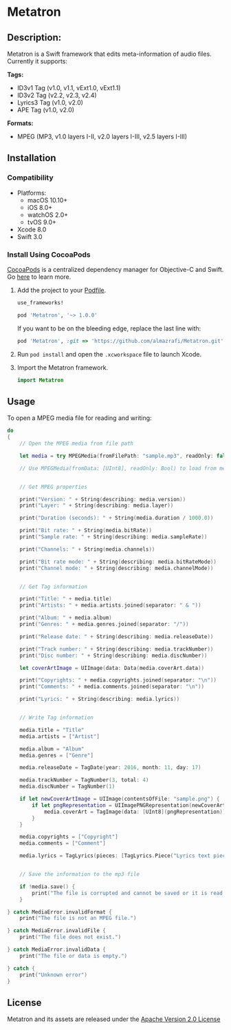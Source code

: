 # Metatron
## Description:
Metatron is a Swift framework that edits meta-information of audio files. Currently it supports:

**Tags:**
- ID3v1 Tag (v1.0, v1.1, vExt1.0, vExt1.1)
- ID3v2 Tag (v2.2, v2.3, v2.4)
- Lyrics3 Tag (v1.0, v2.0)
- APE Tag (v1.0, v2.0)

**Formats:**
- MPEG (MP3, v1.0 layers I-II, v2.0 layers I-III, v2.5 layers I-III)

## Installation

### Compatibility

- Platforms:
    - macOS 10.10+
    - iOS 8.0+
    - watchOS 2.0+
    - tvOS 9.0+
- Xcode 8.0
- Swift 3.0

### Install Using CocoaPods
[CocoaPods](https://cocoapods.org/) is a centralized dependency manager for
Objective-C and Swift. Go [here](https://guides.cocoapods.org/using/index.html)
to learn more.

1. Add the project to your [Podfile](https://guides.cocoapods.org/using/the-podfile.html).

    ```ruby
    use_frameworks!

    pod 'Metatron', '~> 1.0.0'
    ```

    If you want to be on the bleeding edge, replace the last line with:

    ```ruby
    pod 'Metatron', :git => 'https://github.com/almazrafi/Metatron.git'
    ```

2. Run `pod install` and open the `.xcworkspace` file to launch Xcode.

3. Import the Metatron framework.

    ```swift
    import Metatron
    ```

## Usage

To open a MPEG media file for reading and writing:
```swift
do
{
    // Open the MPEG media from file path

    let media = try MPEGMedia(fromFilePath: "sample.mp3", readOnly: false)

    // Use MPEGMedia(fromData: [UInt8], readOnly: Bool) to load from memory


    // Get MPEG properties

    print("Version: " + String(describing: media.version))
    print("Layer: " + String(describing: media.layer))

    print("Duration (seconds): " + String(media.duration / 1000.0))

    print("Bit rate: " + String(media.bitRate))
    print("Sample rate: " + String(describing: media.sampleRate))

    print("Channels: " + String(media.channels))

    print("Bit rate mode: " + String(describing: media.bitRateMode))
    print("Channel mode: " + String(describing: media.channelMode))


    // Get Tag information

    print("Title: " + media.title)
    print("Artists: " + media.artists.joined(separator: " & "))

    print("Album: " + media.album)
    print("Genres: " + media.genres.joined(separator: "/"))

    print("Release date: " + String(describing: media.releaseDate))

    print("Track number: " + String(describing: media.trackNumber))
    print("Disc number: " + String(describing: media.discNumber))

    let coverArtImage = UIImage(data: Data(media.coverArt.data))

    print("Copyrights: " + media.copyrights.joined(separator: "\n"))
    print("Comments: " + media.comments.joined(separator: "\n"))

    print("Lyrics: " + String(describing: media.lyrics))


    // Write Tag information

    media.title = "Title"
    media.artists = ["Artist"]

    media.album = "Album"
    media.genres = ["Genre"]

    media.releaseDate = TagDate(year: 2016, month: 11, day: 17)

    media.trackNumber = TagNumber(3, total: 4)
    media.discNumber = TagNumber(1)

    if let newCoverArtImage = UIImage(contentsOfFile: "sample.png") {
        if let pngRepresentation = UIImagePNGRepresentation(newCoverArtImage) {
            media.coverArt = TagImage(data: [UInt8](pngRepresentation))
        }
    }

    media.copyrights = ["Copyright"]
    media.comments = ["Comment"]

    media.lyrics = TagLyrics(pieces: [TagLyrics.Piece("Lyrics text piece", timeStamp: 1230)])


    // Save the information to the mp3 file

    if !media.save() {
        print("The file is corrupted and cannot be saved or it is read only.")
    }

} catch MediaError.invalidFormat {
    print("The file is not an MPEG file.")

} catch MediaError.invalidFile {
    print("The file does not exist.")

} catch MediaError.invalidData {
    print("The file or data is empty.")

} catch {
    print("Unknown error")
}
```
## License
Metatron and its assets are released under the [Apache Version 2.0 License](LICENSE.md)
